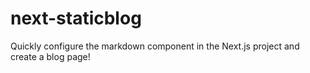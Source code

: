 # next-staticblog

Quickly configure the markdown component in the Next.js project and create a blog page!
